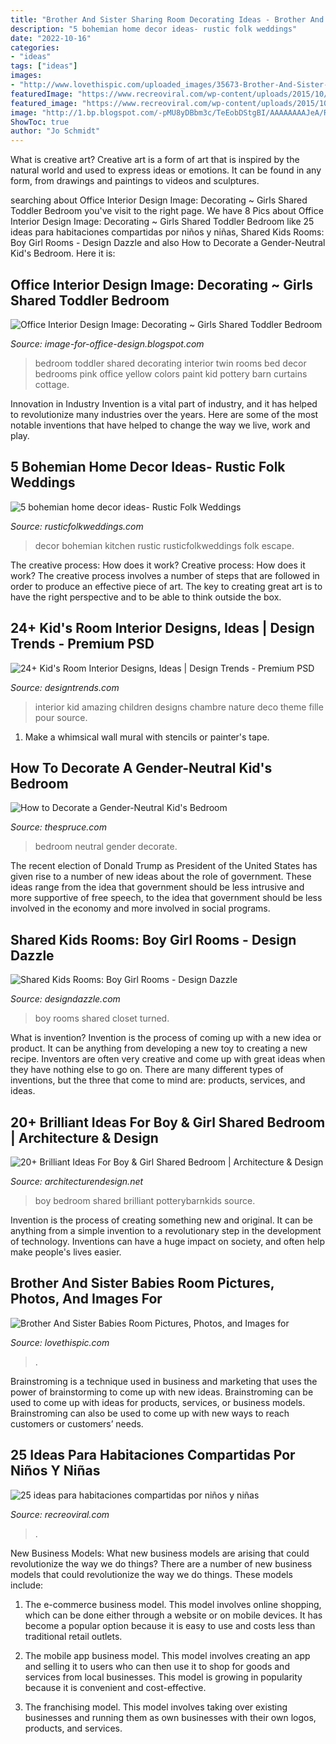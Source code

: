 ```yaml
---
title: "Brother And Sister Sharing Room Decorating Ideas - Brother And Sister Babies Room Pictures, Photos, And Images For"
description: "5 bohemian home decor ideas- rustic folk weddings"
date: "2022-10-16"
categories:
- "ideas"
tags: ["ideas"]
images:
- "http://www.lovethispic.com/uploaded_images/35673-Brother-And-Sister-Babies-Room.jpg"
featuredImage: "https://www.recreoviral.com/wp-content/uploads/2015/10/Creativas-habitaciones-compartidas-por-niños-y-niñas-21.jpg"
featured_image: "https://www.recreoviral.com/wp-content/uploads/2015/10/Creativas-habitaciones-compartidas-por-niños-y-niñas-21.jpg"
image: "http://1.bp.blogspot.com/-pMU8yDBbm3c/TeEobDStgBI/AAAAAAAAJeA/RriGBOLvB4M/s1600/shared-boy-girl-kids-rooms.jpg"
ShowToc: true
author: "Jo Schmidt"
---
```



What is creative art?
Creative art is a form of art that is inspired by the natural world and used to express ideas or emotions. It can be found in any form, from drawings and paintings to videos and sculptures.

	

		
searching about Office Interior Design Image: Decorating ~ Girls Shared Toddler Bedroom you've visit to the right page. We have 8 Pics about Office Interior Design Image: Decorating ~ Girls Shared Toddler Bedroom like 25 ideas para habitaciones compartidas por niños y niñas, Shared Kids Rooms: Boy Girl Rooms - Design Dazzle and also How to Decorate a Gender-Neutral Kid&#039;s Bedroom. Here it is:
		
    
## Office Interior Design Image: Decorating ~ Girls Shared Toddler Bedroom

<img loading=lazy src="http://2.bp.blogspot.com/-i_uig01abIY/Tg-1x2VjZEI/AAAAAAAAFlg/jFUohzgA8BU/s1600/GirlsRoomSideView.jpg" onerror="this.onerror=null;this.src='https://tse3.mm.bing.net/th?id=OIP.2XgaTokqKKIOy5Bt2xwZMgHaE8&amp;pid=15.1';" alt="Office Interior Design Image: Decorating ~ Girls Shared Toddler Bedroom">

_Source: image-for-office-design.blogspot.com_

>bedroom toddler shared decorating interior twin rooms bed decor bedrooms pink office yellow colors paint kid pottery barn curtains cottage. 

	

Innovation in Industry
Invention is a vital part of industry, and it has helped to revolutionize many industries over the years. Here are some of the most notable inventions that have helped to change the way we live, work and play.

    
## 5 Bohemian Home Decor Ideas- Rustic Folk Weddings

<img loading=lazy src="http://rusticfolkweddings.com/wp-content/uploads/2013/09/kitchen.jpg" onerror="this.onerror=null;this.src='https://tse1.mm.bing.net/th?id=OIP.3WEZxBr45O_OwlMyakmvkAHaJQ&amp;pid=15.1';" alt="5 bohemian home decor ideas- Rustic Folk Weddings">

_Source: rusticfolkweddings.com_

>decor bohemian kitchen rustic rusticfolkweddings folk escape. 

	

The creative process: How does it work?
Creative process: How does it work?
The creative process involves a number of steps that are followed in order to produce an effective piece of art. The key to creating great art is to have the right perspective and to be able to think outside the box.

    
## 24+ Kid&#039;s Room Interior Designs, Ideas | Design Trends - Premium PSD

<img loading=lazy src="https://images.designtrends.com/wp-content/uploads/2016/03/15121020/Amazing-Kids-Room-Interior-Design.jpg" onerror="this.onerror=null;this.src='https://tse2.mm.bing.net/th?id=OIP.kjiSfDzR2_6nohZoe3zVUQHaFj&amp;pid=15.1';" alt="24+ Kid&#039;s Room Interior Designs, Ideas | Design Trends - Premium PSD">

_Source: designtrends.com_

>interior kid amazing children designs chambre nature deco theme fille pour source. 

	

1. Make a whimsical wall mural with stencils or painter's tape.

    
## How To Decorate A Gender-Neutral Kid&#039;s Bedroom

<img loading=lazy src="https://fthmb.tqn.com/N9LXKw5r58M0krStk4aXZUV3zOo=/900x900/filters:fill(auto,1)/gender-neutral-bedroom-1-5771d47a5f9b58587521d18c.jpg" onerror="this.onerror=null;this.src='https://tse3.mm.bing.net/th?id=OIP._X3dbon_mMkRwNFfZZoDawHaHa&amp;pid=15.1';" alt="How to Decorate a Gender-Neutral Kid&#039;s Bedroom">

_Source: thespruce.com_

>bedroom neutral gender decorate. 

	

The recent election of Donald Trump as President of the United States has given rise to a number of new ideas about the role of government. These ideas range from the idea that government should be less intrusive and more supportive of free speech, to the idea that government should be less involved in the economy and more involved in social programs.

    
## Shared Kids Rooms: Boy Girl Rooms - Design Dazzle

<img loading=lazy src="http://1.bp.blogspot.com/-pMU8yDBbm3c/TeEobDStgBI/AAAAAAAAJeA/RriGBOLvB4M/s1600/shared-boy-girl-kids-rooms.jpg" onerror="this.onerror=null;this.src='https://tse2.mm.bing.net/th?id=OIP.XZxRvkWtgUCqImnos1kLOAHaKr&amp;pid=15.1';" alt="Shared Kids Rooms: Boy Girl Rooms - Design Dazzle">

_Source: designdazzle.com_

>boy rooms shared closet turned. 

	

What is invention?
Invention is the process of coming up with a new idea or product. It can be anything from developing a new toy to creating a new recipe. Inventors are often very creative and come up with great ideas when they have nothing else to go on. There are many different types of inventions, but the three that come to mind are: products, services, and ideas.

    
## 20+ Brilliant Ideas For Boy &amp; Girl Shared Bedroom | Architecture &amp; Design

<img loading=lazy src="https://cdn.architecturendesign.net/wp-content/uploads/2015/05/AD-Shared-Bedroom-Boy-Girl-17.jpg" onerror="this.onerror=null;this.src='https://tse4.mm.bing.net/th?id=OIP.S02W3B5ltf0SxvCK2KQosAHaGh&amp;pid=15.1';" alt="20+ Brilliant Ideas For Boy &amp; Girl Shared Bedroom | Architecture &amp; Design">

_Source: architecturendesign.net_

>boy bedroom shared brilliant potterybarnkids source. 

	

Invention is the process of creating something new and original. It can be anything from a simple invention to a revolutionary step in the development of technology. Inventions can have a huge impact on society, and often help make people's lives easier.

    
## Brother And Sister Babies Room Pictures, Photos, And Images For

<img loading=lazy src="http://www.lovethispic.com/uploaded_images/35673-Brother-And-Sister-Babies-Room.jpg" onerror="this.onerror=null;this.src='https://tse1.mm.bing.net/th?id=OIP.rqQRD5BR0-_pFX2FwOozhwHaHH&amp;pid=15.1';" alt="Brother And Sister Babies Room Pictures, Photos, and Images for">

_Source: lovethispic.com_

>. 

	

Brainstroming is a technique used in business and marketing that uses the power of brainstorming to come up with new ideas. Brainstroming can be used to come up with ideas for products, services, or business models. Brainstroming can also be used to come up with new ways to reach customers or customers’ needs.

    
## 25 Ideas Para Habitaciones Compartidas Por Niños Y Niñas

<img loading=lazy src="https://www.recreoviral.com/wp-content/uploads/2015/10/Creativas-habitaciones-compartidas-por-niños-y-niñas-21.jpg" onerror="this.onerror=null;this.src='https://tse3.mm.bing.net/th?id=OIP.Zf-aeQBPpA6jU3l9xItlwQHaF2&amp;pid=15.1';" alt="25 ideas para habitaciones compartidas por niños y niñas">

_Source: recreoviral.com_

>. 

	

New Business Models: What new business models are arising that could revolutionize the way we do things?
There are a number of new business models that could revolutionize the way we do things. These models include:
1. The e-commerce business model. This model involves online shopping, which can be done either through a website or on mobile devices. It has become a popular option because it is easy to use and costs less than traditional retail outlets.

2. The mobile app business model. This model involves creating an app and selling it to users who can then use it to shop for goods and services from local businesses. This model is growing in popularity because it is convenient and cost-effective.

3. The franchising model. This model involves taking over existing businesses and running them as own businesses with their own logos, products, and services.

